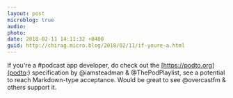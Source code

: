 ```yaml
---
layout: post
microblog: true
audio: 
photo: 
date: 2018-02-11 14:11:32 +0400
guid: http://chirag.micro.blog/2018/02/11/if-youre-a.html
---
```

If you're a #podcast app developer, do check out the [https://podto.org](podto:) specification by @iamsteadman & @ThePodPlaylist, see a potential to reach Markdown-type acceptance. Would be great to see @overcastfm & others support it.
